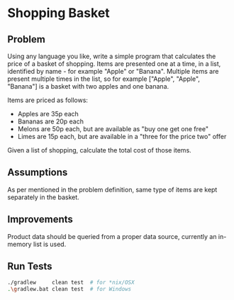 Shopping Basket
===============

## Problem
Using any language you like, write a simple program that calculates the price of a basket of shopping. Items are presented one at a time, in a list, identified by name - for example "Apple" or "Banana". Multiple items are present multiple times in the list, so for example ["Apple", "Apple", "Banana"] is a basket with two apples and one banana.

Items are priced as follows:
 - Apples are 35p each
 - Bananas are 20p each
 - Melons are 50p each, but are available as "buy one get one free"
 - Limes are 15p each, but are available in a "three for the price two" offer

Given a list of shopping, calculate the total cost of those items.

## Assumptions
As per mentioned in the problem definition, same type of items are kept separately in the basket.

## Improvements
Product data should be queried from a proper data source, currently an in-memory list is used.

## Run Tests
```bash
./gradlew     clean test  # for *nix/OSX
.\gradlew.bat clean test  # for Windows
```
